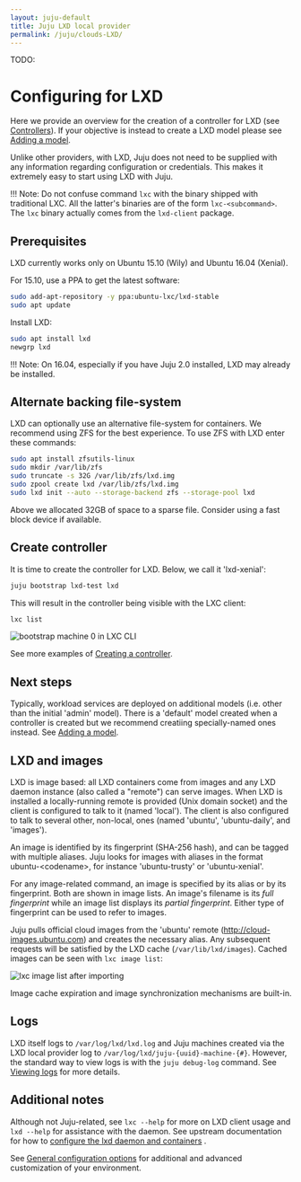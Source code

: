 ```yaml
---
layout: juju-default
title: Juju LXD local provider  
permalink: /juju/clouds-LXD/
---
```

TODO: 


# Configuring for LXD

Here we provide an overview for the creation of a controller for LXD
(see [Controllers](./controllers.html)). If your objective is instead
to create a LXD model please see [Adding a model](./models-adding.html).

Unlike other providers, with LXD, Juju does not need to be supplied with any
information regarding configuration or credentials. This makes it extremely
easy to start using LXD with Juju.

!!! Note: Do not confuse command `lxc` with the binary shipped with traditional
LXC. All the latter's binaries are of the form `lxc-<subcommand>`. The `lxc`
binary actually comes from the `lxd-client` package.


## Prerequisites

LXD currently works only on Ubuntu 15.10 (Wily) and Ubuntu 16.04 (Xenial).

For 15.10, use a PPA to get the latest software:

```bash
sudo add-apt-repository -y ppa:ubuntu-lxc/lxd-stable
sudo apt update
```

Install LXD:

```bash
sudo apt install lxd
newgrp lxd
```

!!! Note: On 16.04, especially if you have Juju 2.0 installed, LXD may already
be installed.


## Alternate backing file-system

LXD can optionally use an alternative file-system for containers. We recommend
using ZFS for the best experience. To use ZFS with LXD enter these commands:

```bash
sudo apt install zfsutils-linux
sudo mkdir /var/lib/zfs
sudo truncate -s 32G /var/lib/zfs/lxd.img
sudo zpool create lxd /var/lib/zfs/lxd.img
sudo lxd init --auto --storage-backend zfs --storage-pool lxd
```

Above we allocated 32GB of space to a sparse file. Consider using a fast block
device if available.


## Create controller

It is time to create the controller for LXD. Below, we call it 'lxd-xenial':

```bash
juju bootstrap lxd-test lxd
```

This will result in the controller being visible with the LXC client:

```bash
lxc list
```

![bootstrap machine 0 in LXC CLI](/docs-demo/media/juju/config-lxd_cli-machine_0.png)

See more examples of [Creating a controller](./controllers-creating.html).


## Next steps

Typically, workload services are deployed on additional models (i.e. other
than the initial 'admin' model). There is a 'default' model created when
a controller is created but we recommend creatiing specially-named ones
instead. See [Adding a model](./models-adding.html).


## LXD and images

LXD is image based: all LXD containers come from images and any LXD daemon
instance (also called a "remote") can serve images. When LXD is installed a
locally-running remote is provided (Unix domain socket) and the client is
configured to talk to it (named 'local'). The client is also configured to talk
to several other, non-local, ones (named 'ubuntu', 'ubuntu-daily', and
'images').

An image is identified by its fingerprint (SHA-256 hash), and can be tagged
with multiple aliases. Juju looks for images with aliases in the format
ubuntu-&lt;codename&gt;, for instance 'ubuntu-trusty' or 'ubuntu-xenial'.

For any image-related command, an image is specified by its alias or by its
fingerprint. Both are shown in image lists. An image's filename is its *full
fingerprint* while an image list displays its *partial fingerprint*. Either
type of fingerprint can be used to refer to images.

Juju pulls official cloud images from the 'ubuntu' remote
(http://cloud-images.ubuntu.com) and creates the necessary alias. Any
subsequent requests will be satisfied by the LXD cache (`/var/lib/lxd/images`).
Cached images can be seen with `lxc image list`:

![lxc image list after importing](/docs-demo/media/juju/image_list-imported_image-reduced70.png)

Image cache expiration and image synchronization mechanisms are built-in.


## Logs

LXD itself logs to `/var/log/lxd/lxd.log` and Juju machines created via the
LXD local provider log to `/var/log/lxd/juju-{uuid}-machine-{#}`. However,
the standard way to view logs is with the `juju debug-log` command. See
[Viewing logs](./troubleshooting-logs.html) for more details.

<!---
Including this table is confusing and not really appropriate for Juju docs.
Still, it's such a nice table that I could not delete it. (pmatulis)

## Useful client commands

There are many client commands available. Some common ones, including those covered
above, are given below.

<style> table td{text-align:left;}</style>

| client commands                               | meaning                            |
|-----------------------------------------------|------------------------------------|
`lxc launch`					| creates an LXD container
`lxc list`	                             	| lists all LXD containers
`lxc delete`					| deletes an LXD container
`lxc remote list`				| lists remotes
`lxc info`					| displays status of localhost
`lxc info <container>`				| displays status of container
`lxc config show <container>`			| displays config of container
`lxc image info <alias or fingerprint>`		| displays status of image
`lxc exec <container> <executable>`		| runs program on container
`lxc exec <container> /bin/bash`		| spawns shell on container
`lxc file pull <container></path/to/file> .`	| copies file from container
`lxc file push </path/to/file> <container>/`  	| copies file to container
`lxc stop <container>`				| stops container
`lxc image alias delete <alias>`		| deletes image alias
`lxc image alias create <alias> <fingerprint>`	| creates image alias
-->


## Additional notes

Although not Juju-related, see `lxc --help` for more on LXD client usage and
`lxd --help` for assistance with the daemon. See upstream documentation for
how to
[configure the lxd daemon and containers](https://github.com/lxc/lxd/blob/master/doc/configuration.md)
.

See [General configuration options](https://jujucharms.com/docs/stable/config-general)
for additional and advanced customization of your environment.